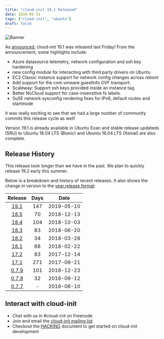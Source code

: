 ```yaml
---
title: "cloud-init 19.1 Released"
date: 2019-05-31
tags: ["cloud-init", "ubuntu"]
draft: false
---
```


![Banner](/img/cloud-init/cloud-init.png#center)

As [announced](https://lists.launchpad.net/cloud-init/msg00209.html),
cloud-init 19.1 was released last Friday! From the announcement, some
highlights include:

- Azure datasource telemetry, network configuration and ssh key hardening
- new config module for interacting with third party drivers on Ubuntu
- EC2 Classic instance support for network config changes across reboot
- Add support for the com.vmware.guestInfo OVF transport.
- Scaleway: Support ssh keys provided inside an instance tag.
- Better NoCloud support for case-insensitive fs labels.
- SuSE network sysconfig rendering fixes for IPv6, default routes and startmode

It was really exciting to see that we had a large number of community
commits this release cycle as well!

Version 19.1 is already available in Ubuntu Eoan and stable release
updateds (SRU) to Ubuntu 18.04 LTS (Bionic) and Ubuntu 16.04 LTS
(Xenial) are also complete.

## Release History

This release took longer than we have in the past. We plan to quickly
release 19.2 early this summer.

Below is a breakdown and history of recent releases. It also shows the change in version to the [year.release format](https://lists.launchpad.net/cloud-init/msg00097.html):

| Release | Days | Date |
|:-------:|:----:|:----:|
[19.1](https://lists.launchpad.net/cloud-init/msg00209.html) | 147 | 2019-05-10
[18.5](https://lists.launchpad.net/cloud-init/msg00180.html) | 70  | 2018-12-13
[18.4](https://lists.launchpad.net/cloud-init/msg00180.html) | 104 | 2018-10-03
[18.3](https://lists.launchpad.net/cloud-init/msg00164.html) | 83  | 2018-06-20
[18.2](https://lists.launchpad.net/cloud-init/msg00145.html) | 34  | 2018-03-28
[18.1](https://lists.launchpad.net/cloud-init/msg00144.html) | 68  | 2018-02-22
[17.2](https://lists.launchpad.net/cloud-init/msg00117.html) | 83  | 2017-12-14
[17.1](https://lists.launchpad.net/cloud-init/msg00106.html) | 271  | 2017-09-21
[0.7.9](https://lists.launchpad.net/cloud-init/msg00057.html) | 101  |  2016-12-23
[0.7.8](https://lists.launchpad.net/cloud-init/msg00043.html) | 32  | 2016-09-12
[0.7.7](https://lists.launchpad.net/cloud-init/msg00041.html) | - | 2016-08-10

## Interact with cloud-init

- Chat with us in #cloud-init on Freenode
- Join and email the [cloud-init mailing list](https://launchpad.net/~cloud-init)
- Checkout the [HACKING](https://cloudinit.readthedocs.io/en/latest/topics/hacking.html) document to get started on cloud-init development
